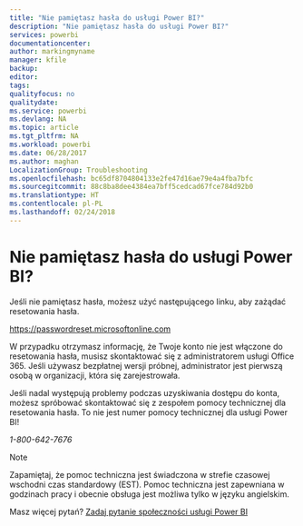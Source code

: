 ```yaml
---
title: "Nie pamiętasz hasła do usługi Power BI?"
description: "Nie pamiętasz hasła do usługi Power BI?"
services: powerbi
documentationcenter: 
author: markingmyname
manager: kfile
backup: 
editor: 
tags: 
qualityfocus: no
qualitydate: 
ms.service: powerbi
ms.devlang: NA
ms.topic: article
ms.tgt_pltfrm: NA
ms.workload: powerbi
ms.date: 06/28/2017
ms.author: maghan
LocalizationGroup: Troubleshooting
ms.openlocfilehash: bc65df8704804133e2fe47d16ae79e4a4fba7bfc
ms.sourcegitcommit: 88c8ba8dee4384ea7bff5cedcad67fce784d92b0
ms.translationtype: HT
ms.contentlocale: pl-PL
ms.lasthandoff: 02/24/2018
---
```

# <a name="forgot-your-password-for-power-bi"></a>Nie pamiętasz hasła do usługi Power BI?
Jeśli nie pamiętasz hasła, możesz użyć następującego linku, aby zażądać resetowania hasła.

<https://passwordreset.microsoftonline.com>

W przypadku otrzymasz informację, że Twoje konto nie jest włączone do resetowania hasła, musisz skontaktować się z administratorem usługi Office 365. Jeśli używasz bezpłatnej wersji próbnej, administrator jest pierwszą osobą w organizacji, która się zarejestrowała.

Jeśli nadal występują problemy podczas uzyskiwania dostępu do konta, możesz spróbować skontaktować się z zespołem pomocy technicznej dla resetowania hasła. To nie jest numer pomocy technicznej dla usługi Power BI!

*1-800-642-7676*

> [!NOTE]
> Zapamiętaj, że pomoc techniczna jest świadczona w strefie czasowej wschodni czas standardowy (EST). Pomoc techniczna jest zapewniana w godzinach pracy i obecnie obsługa jest możliwa tylko w języku angielskim.
> 
> 

Masz więcej pytań? [Zadaj pytanie społeczności usługi Power BI](http://community.powerbi.com/)

